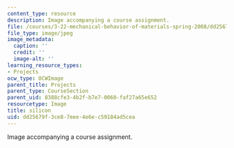```yaml
---
content_type: resource
description: Image accompanying a course assignment.
file: /courses/3-22-mechanical-behavior-of-materials-spring-2008/dd25679f3ce87eee4e6ec59184ad5cea_silicon.jpg
file_type: image/jpeg
image_metadata:
  caption: ''
  credit: ''
  image-alt: ''
learning_resource_types:
- Projects
ocw_type: OCWImage
parent_title: Projects
parent_type: CourseSection
parent_uid: 8388cfe3-4b2f-b7e7-0060-faf27a65e652
resourcetype: Image
title: silicon
uid: dd25679f-3ce8-7eee-4e6e-c59184ad5cea
---
```

Image accompanying a course assignment.

